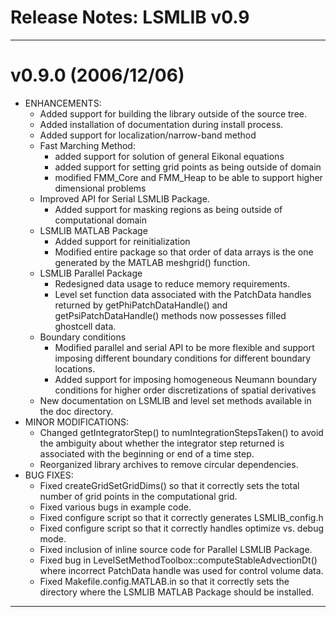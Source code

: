 Release Notes: LSMLIB v0.9
==========================

-------------------------------------------------------------------------------
v0.9.0 (2006/12/06)
===================
* ENHANCEMENTS:
  - Added support for building the library outside of the source tree.
  - Added installation of documentation during install process.
  - Added support for localization/narrow-band method
  - Fast Marching Method:
    * added support for solution of general Eikonal equations
    * added support for setting grid points as being outside of domain
    * modified FMM_Core and FMM_Heap to be able to support higher 
      dimensional problems
  - Improved API for Serial LSMLIB Package.
    * Added support for masking regions as being outside of 
      computational domain
  - LSMLIB MATLAB Package
    * Added support for reinitialization
    * Modified entire package so that order of data arrays is the one
      generated by the MATLAB meshgrid() function.
  - LSMLIB Parallel Package
    * Redesigned data usage to reduce memory requirements.
    * Level set function data associated with the PatchData handles
      returned by getPhiPatchDataHandle() and getPsiPatchDataHandle() 
      methods now possesses filled ghostcell data. 
  - Boundary conditions
    * Modified parallel and serial API to be more flexible and support 
      imposing different boundary conditions for different boundary
      locations.
    * Added support for imposing homogeneous Neumann boundary conditions
      for higher order discretizations of spatial derivatives
  - New documentation on LSMLIB and level set methods available in the
    doc directory.
* MINOR MODIFICATIONS:
  - Changed getIntegratorStep() to numIntegrationStepsTaken() to avoid
    the ambiguity about whether the integrator step returned is associated
    with the beginning or end of a time step.
  - Reorganized library archives to remove circular dependencies.
* BUG FIXES:
  - Fixed createGridSetGridDims() so that it correctly sets the total
    number of grid points in the computational grid.
  - Fixed various bugs in example code.
  - Fixed configure script so that it correctly generates LSMLIB_config.h
  - Fixed configure script so that it correctly handles optimize vs. 
    debug mode.
  - Fixed inclusion of inline source code for Parallel LSMLIB Package.
  - Fixed bug in LevelSetMethodToolbox::computeStableAdvectionDt() where
    incorrect PatchData handle was used for control volume data.
  - Fixed Makefile.config.MATLAB.in so that it correctly sets the directory
    where the LSMLIB MATLAB Package should be installed.

-------------------------------------------------------------------------------
